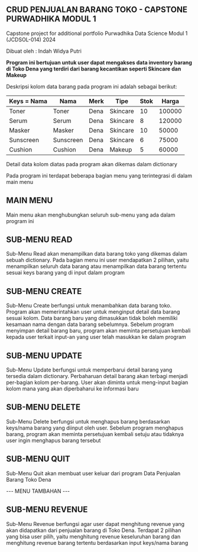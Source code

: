 ## CRUD PENJUALAN BARANG TOKO - CAPSTONE PURWADHIKA MODUL 1

Capstone project for additional portfolio Purwadhika Data Science Modul 1 (JCDSOL-014) 2024 

Dibuat oleh : Indah Widya Putri

**Program ini bertujuan untuk user dapat mengakses data inventory barang di Toko Dena yang terdiri dari barang kecantikan seperti Skincare dan Makeup**

Deskripsi kolom data barang pada program ini adalah sebagai berikut:

| Keys = Nama  | Nama | Merk  | Tipe | Stok  | Harga |
| ------------- | ------------- | ------------- | ------------- | ------------- | ------------- |
| Toner  | Toner  | Dena  | Skincare  | 10  | 100000  |
| Serum | Serum   | Dena  | Skincare  | 8  | 120000  |
| Masker  | Masker  | Dena  | Skincare  | 10  | 50000  |
| Sunscreen | Sunscreen  | Dena  | Skincare  | 6  | 75000  |
| Cushion  | Cushion  | Dena  | Makeup  | 5  | 60000  |

Detail data kolom diatas pada program akan dikemas dalam dictionary

Pada program ini terdapat beberapa bagian menu yang terintegrasi di dalam main menu

## MAIN MENU
Main menu akan menghubungkan seluruh sub-menu yang ada dalam program ini

## SUB-MENU READ
Sub-Menu Read akan menampilkan data barang toko yang dikemas dalam sebuah dictionary. Pada bagian menu ini user mendapatkan 2 pilihan, yaitu menampilkan seluruh data barang atau menampilkan data barang tertentu sesuai keys barang yang di input dalam program

## SUB-MENU CREATE
Sub-Menu Create berfungsi untuk menambahkan data barang toko. Program akan memerintahkan user untuk menginput detail data barang sesuai kolom. Data barang baru yang dimasukkan tidak boleh memiliki kesamaan nama dengan data barang sebelumnya. Sebelum program menyimpan detail barang baru, program akan meminta persetujuan kembali kepada user terkait input-an yang user telah masukkan ke dalam program

## SUB-MENU UPDATE
Sub-Menu Update berfungsi untuk memperbarui detail barang yang tersedia dalam dictionary. Perbaharuan detail barang akan terbagi menjadi per-bagian kolom per-barang. User akan diminta untuk meng-input bagian kolom mana yang akan diperbaharui ke informasi baru

## SUB-MENU DELETE
Sub-Menu Delete berfungsi untuk menghapus barang berdasarkan keys/nama barang yang diinput oleh user. Sebelum program menghapus barang, program akan meminta persetujuan kembali setuju atau tidaknya user ingin menghapus barang tersebut

## SUB-MENU QUIT
Sub-Menu Quit akan membuat user keluar dari program Data Penjualan Barang Toko Dena


--- MENU TAMBAHAN ---
## SUB-MENU REVENUE
Sub-Menu Revenue berfungsi agar user dapat menghitung revenue yang akan didapatkan dari penjualan barang di Toko Dena. Terdapat 2 pilihan yang bisa user pilih, yaitu menghitung revenue keseluruhan barang dan menghitung revenue barang tertentu berdasarkan input keys/nama barang
